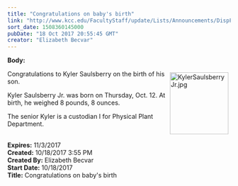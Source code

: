 ```yaml
---
title: "Congratulations on baby's birth"
link: "http://www.kcc.edu/FacultyStaff/update/Lists/Announcements/DispForm.aspx?ID=2536"
sort_date: 1508360145000
pubDate: "18 Oct 2017 20:55:45 GMT"
creator: "Elizabeth Becvar"
---
```


<div><b>Body:</b> <div class="ExternalClass437CF85A24554846ADACE7090B0E027E"><p>​<img width="181" height="193" alt="KylerSaulsberryJr.jpg" src="/FacultyStaff/update/Documents/KylerSaulsberryJr.jpg" style="height:140px;width:132px;vertical-align:auto;float:right;margin:5px" />Congratulations to Kyler Saulsberry on the birth of his son.</p>
<p>Kyler Saulsberry Jr. was born on Thursday, Oct. 12. At birth, he weighed 8 pounds, 8 ounces.</p>
<p>The senior Kyler is a custodian I for Physical Plant Department.<br /> <br /></p></div></div>
<div><b>Expires:</b> 11/3/2017</div>
<div><b>Created:</b> 10/18/2017 3:55 PM</div>
<div><b>Created By:</b> Elizabeth Becvar</div>
<div><b>Start Date:</b> 10/18/2017</div>
<div><b>Title:</b> Congratulations on baby&#39;s birth</div>

